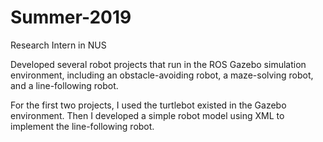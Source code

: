 # Summer-2019
Research Intern in NUS

Developed several robot projects that run in the ROS Gazebo simulation environment, including an obstacle-avoiding robot, a maze-solving robot, and a line-following robot.

For the first two projects, I used the turtlebot existed in the Gazebo environment. Then I developed a simple robot model using XML to implement the line-following robot.
